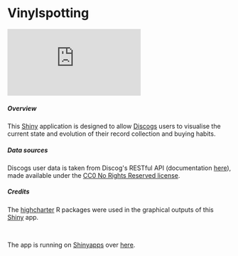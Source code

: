 # Vinylspotting

<iframe src='https://gfycat.com/ifr/CapitalTallImago' frameborder='0' allowfullscreen></iframe>

##### Overview
This [Shiny](https://cran.r-project.org/web/packages/shiny/index.html) application is designed to allow [Discogs](https://www.discogs.com) users to visualise the current state and evolution of their record collection and buying habits.

##### Data sources
Discogs user data is taken from Discog's RESTful API (documentation [here](https://www.discogs.com/developers/)), made available under the [CC0 No Rights Reserved license](http://creativecommons.org/about/cc0).

##### Credits
The [highcharter](https://cran.r-project.org/web/packages/highcharter/index.html) R packages were used in the graphical outputs of this [Shiny](https://cran.r-project.org/web/packages/shiny/index.html) app.

<br>

The app is running on [Shinyapps](https://www.shinyapps.io) over [here](https://ewenme.shinyapps.io/vinylspotting/).
